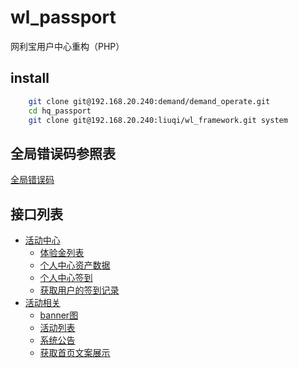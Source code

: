 # wl_passport
网利宝用户中心重构（PHP）

install
-------

```bash
    git clone git@192.168.20.240:demand/demand_operate.git
    cd hq_passport
    git clone git@192.168.20.240:liuqi/wl_framework.git system
```

全局错误码参照表
--------------
[全局错误码](doc/errcode.md)
 
接口列表
-------

- [活动中心](doc/user.md#_3)
    - [体验金列表](doc/user.md#体验金列表)
    - [个人中心资产数据](doc/user.md#个人中心资产数据)
    - [个人中心签到](doc/user.md#个人中心签到)
    - [获取用户的签到记录](doc/user.md#获取用户的签到记录)
- [活动相关](doc/activity.md#_2)
    - [banner图](#banner图)
    - [活动列表](#活动列表)
    - [系统公告](#系统公告)
    - [获取首页文案展示](#获取首页文案展示)